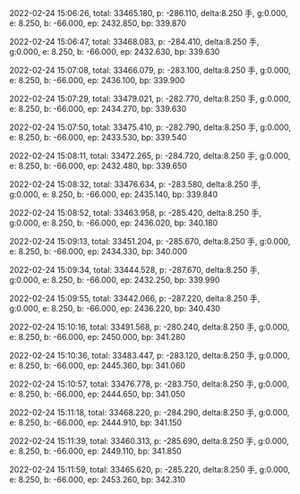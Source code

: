 2022-02-24 15:06:26, total: 33465.180, p: -286.110, delta:8.250 手, g:0.000, e: 8.250, b: -66.000, ep: 2432.850, bp: 339.870

2022-02-24 15:06:47, total: 33468.083, p: -284.410, delta:8.250 手, g:0.000, e: 8.250, b: -66.000, ep: 2432.630, bp: 339.630

2022-02-24 15:07:08, total: 33466.079, p: -283.100, delta:8.250 手, g:0.000, e: 8.250, b: -66.000, ep: 2436.100, bp: 339.900

2022-02-24 15:07:29, total: 33479.021, p: -282.770, delta:8.250 手, g:0.000, e: 8.250, b: -66.000, ep: 2434.270, bp: 339.630

2022-02-24 15:07:50, total: 33475.410, p: -282.790, delta:8.250 手, g:0.000, e: 8.250, b: -66.000, ep: 2433.530, bp: 339.540

2022-02-24 15:08:11, total: 33472.265, p: -284.720, delta:8.250 手, g:0.000, e: 8.250, b: -66.000, ep: 2432.480, bp: 339.650

2022-02-24 15:08:32, total: 33476.634, p: -283.580, delta:8.250 手, g:0.000, e: 8.250, b: -66.000, ep: 2435.140, bp: 339.840

2022-02-24 15:08:52, total: 33463.958, p: -285.420, delta:8.250 手, g:0.000, e: 8.250, b: -66.000, ep: 2436.020, bp: 340.180

2022-02-24 15:09:13, total: 33451.204, p: -285.670, delta:8.250 手, g:0.000, e: 8.250, b: -66.000, ep: 2434.330, bp: 340.000

2022-02-24 15:09:34, total: 33444.528, p: -287.670, delta:8.250 手, g:0.000, e: 8.250, b: -66.000, ep: 2432.250, bp: 339.990

2022-02-24 15:09:55, total: 33442.066, p: -287.220, delta:8.250 手, g:0.000, e: 8.250, b: -66.000, ep: 2436.220, bp: 340.430

2022-02-24 15:10:16, total: 33491.568, p: -280.240, delta:8.250 手, g:0.000, e: 8.250, b: -66.000, ep: 2450.000, bp: 341.280

2022-02-24 15:10:36, total: 33483.447, p: -283.120, delta:8.250 手, g:0.000, e: 8.250, b: -66.000, ep: 2445.360, bp: 341.060

2022-02-24 15:10:57, total: 33476.778, p: -283.750, delta:8.250 手, g:0.000, e: 8.250, b: -66.000, ep: 2444.650, bp: 341.050

2022-02-24 15:11:18, total: 33468.220, p: -284.290, delta:8.250 手, g:0.000, e: 8.250, b: -66.000, ep: 2444.910, bp: 341.150

2022-02-24 15:11:39, total: 33460.313, p: -285.690, delta:8.250 手, g:0.000, e: 8.250, b: -66.000, ep: 2449.110, bp: 341.850

2022-02-24 15:11:59, total: 33465.620, p: -285.220, delta:8.250 手, g:0.000, e: 8.250, b: -66.000, ep: 2453.260, bp: 342.310